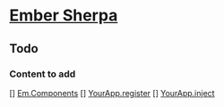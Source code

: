 # [Ember Sherpa](http://embersherpa.com)

## Todo

### Content to add
[] [Em.Components](http://stackoverflow.com/questions/18482457/architecture-for-reusable-object-in-ember/)
[] [YourApp.register](http://stackoverflow.com/questions/18209862/how-and-when-to-use-ember-application-register-and-inject-methods/18210271)
[] [YourApp.inject](http://stackoverflow.com/questions/18209862/how-and-when-to-use-ember-application-register-and-inject-methods/18210271)